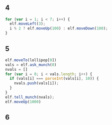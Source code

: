 #
## 4
```javascript
for (var i = 1; i < 7; i++) {
  elf.moveLeft(3);
  i % 2 ? elf.moveUp(100) : elf.moveDown(100);
}
```
## 5
```javascript
elf.moveTo(lollipop[0])
vals = elf.ask_munch(0)
nvals = []
for (var i = 0; i < vals.length; i++) {
  if (vals[i] === parseInt(vals[i], 10)) {
    nvals.push(vals[i]);
  }
}
elf.tell_munch(nvals);
elf.moveUp(1000)
```
## 6
```javascript

```
